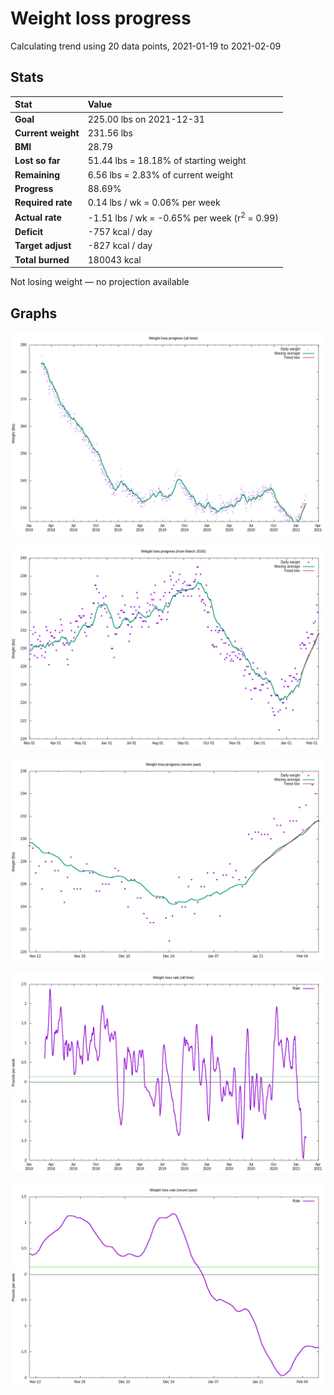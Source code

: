 # Weight loss progress

Calculating trend using 20 data points, 2021-01-19 to 2021-02-09

## Stats

Stat|Value
:-|:-
**Goal**|225.00 lbs on 2021-12-31
**Current weight**|231.56 lbs
**BMI**|28.79
**Lost so far**|51.44 lbs = 18.18% of starting weight
**Remaining**|6.56 lbs =  2.83% of current  weight
**Progress**|88.69%
**Required rate**|0.14 lbs / wk = 0.06% per week
**Actual rate**|-1.51 lbs / wk = -0.65% per week  (r<sup>2</sup> = 0.99)
**Deficit**|-757 kcal / day
**Target adjust**|-827 kcal / day
**Total burned**|180043 kcal

Not losing weight &mdash; no projection available

## Graphs

![](weight-graph-alltime.png)

![](weight-graph-covid.png)

![](weight-graph-recent.png)

![](rate-graph-alltime.png)

![](rate-graph-recent.png)
